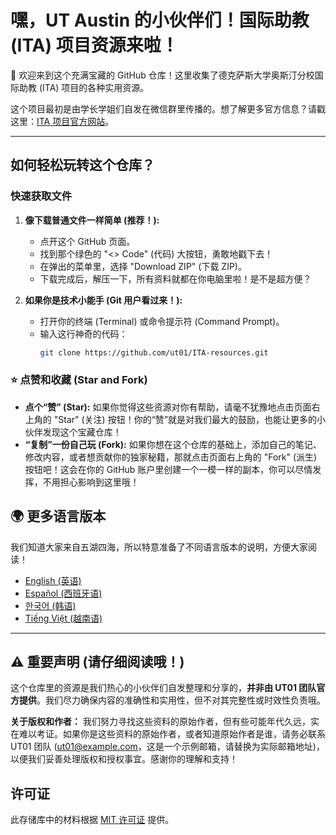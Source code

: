 # 嘿，UT Austin 的小伙伴们！国际助教 (ITA) 项目资源来啦！

👋 欢迎来到这个充满宝藏的 GitHub 仓库！这里收集了德克萨斯大学奥斯汀分校国际助教 (ITA) 项目的各种实用资源。

这个项目最初是由学长学姐们自发在微信群里传播的。想了解更多官方信息？请戳这里：[ITA 项目官方网站](https://global.utexas.edu/english-language-center/resources/international-teaching-assistants)。

---

## 如何轻松玩转这个仓库？

### 快速获取文件

1.  **像下载普通文件一样简单 (推荐！):**
    *   点开这个 GitHub 页面。
    *   找到那个绿色的 "<> Code" (代码) 大按钮，勇敢地戳下去！
    *   在弹出的菜单里，选择 "Download ZIP" (下载 ZIP)。
    *   下载完成后，解压一下，所有资料就都在你电脑里啦！是不是超方便？

2.  **如果你是技术小能手 (Git 用户看过来！):**
    *   打开你的终端 (Terminal) 或命令提示符 (Command Prompt)。
    *   输入这行神奇的代码：
        ```bash
        git clone https://github.com/ut01/ITA-resources.git
        ```

### ⭐ 点赞和收藏 (Star and Fork)

*   **点个“赞” (Star):** 如果你觉得这些资源对你有帮助，请毫不犹豫地点击页面右上角的 "Star" (关注) 按钮！你的“赞”就是对我们最大的鼓励，也能让更多的小伙伴发现这个宝藏仓库！
*   **“复制”一份自己玩 (Fork):** 如果你想在这个仓库的基础上，添加自己的笔记、修改内容，或者想贡献你的独家秘籍，那就点击页面右上角的 "Fork" (派生) 按钮吧！这会在你的 GitHub 账户里创建一个一模一样的副本，你可以尽情发挥，不用担心影响到这里哦！

## 🌍 更多语言版本

我们知道大家来自五湖四海，所以特意准备了不同语言版本的说明，方便大家阅读！

*   [English (英语)](./translations/README.en.md)
*   [Español (西班牙语)](./translations/README.es.md)
*   [한국어 (韩语)](./translations/README.ko.md)
*   [Tiếng Việt (越南语)](./translations/README.vi.md)

---

## ⚠️ 重要声明 (请仔细阅读哦！)

这个仓库里的资源是我们热心的小伙伴们自发整理和分享的，**并非由 UT01 团队官方提供**。我们尽力确保内容的准确性和实用性，但不对其完整性或时效性负责哦。

**关于版权和作者：** 我们努力寻找这些资料的原始作者，但有些可能年代久远，实在难以考证。如果你是这些资料的原始作者，或者知道原始作者是谁，请务必联系 UT01 团队 (ut01@example.com，这是一个示例邮箱，请替换为实际邮箱地址)，以便我们妥善处理版权和授权事宜。感谢你的理解和支持！

## 许可证

此存储库中的材料根据 [MIT 许可证](LICENSE) 提供。